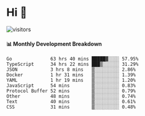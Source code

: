 # Hi 👋
 
![visitors](https://visitor-badge.glitch.me/badge?page_id=sorcererxw.sorcererx)

#### 📊 Monthly Development Breakdown

<!--START_SECTION:waka-->
```text
Go              63 hrs 40 mins █████▓░░░░ 57.95%
TypeScript      34 hrs 22 mins ███▒░░░░░░ 31.29%
JSON            3 hrs 8 mins   ▒░░░░░░░░░ 2.86%
Docker          1 hr 31 mins   ▒░░░░░░░░░ 1.39%
YAML            1 hr 19 mins   ▒░░░░░░░░░ 1.20%
JavaScript      54 mins        ▒░░░░░░░░░ 0.83%
Protocol Buffer 52 mins        ▒░░░░░░░░░ 0.79%
Other           48 mins        ▒░░░░░░░░░ 0.74%
Text            40 mins        ▒░░░░░░░░░ 0.61%
CSS             31 mins        ▒░░░░░░░░░ 0.48%
```
<!--END_SECTION:waka-->

